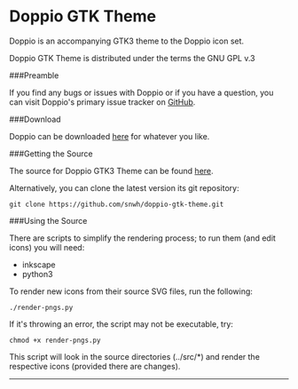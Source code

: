 Doppio GTK Theme
==============

Doppio is an accompanying GTK3 theme to the Doppio icon set.

Doppio GTK Theme is distributed under the terms the GNU GPL v.3

###Preamble

If you find any bugs or issues with Doppio or if you have a question, you can visit Doppio's primary issue tracker on [GitHub](https://github.com/snwh/doppio-gtk-theme/issues).

###Download

Doppio can be downloaded [here](http://www.mokaproject.com/doppio-gtk-theme/#download) for whatever you like.

###Getting the Source

The source for Doppio GTK3 Theme can be found [here](https://github.com/snwh/doppio-gtk-theme).

Alternatively, you can clone the latest version its git repository:

    git clone https://github.com/snwh/doppio-gtk-theme.git

###Using the Source

There are scripts to simplify the rendering process; to run them (and edit icons) you will need:

 * inkscape
 * python3

To render new icons from their source SVG files, run the following:

    ./render-pngs.py

If it's throwing an error, the script may not be executable, try:
	
	chmod +x render-pngs.py

This script will look in the source directories (../src/*) and render the respective icons (provided there are changes).

-----------